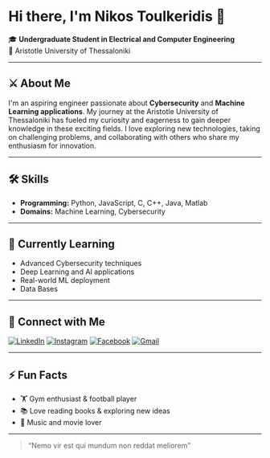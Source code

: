 # Hi there, I'm Nikos Toulkeridis 👋

🎓 **Undergraduate Student in Electrical and Computer Engineering**  
📍 Aristotle University of Thessaloniki

---

## ⚔️ About Me

I'm an aspiring engineer passionate about **Cybersecurity** and **Machine Learning applications**. My journey at the Aristotle University of Thessaloniki has fueled my curiosity and eagerness to gain deeper knowledge in these exciting fields. I love exploring new technologies, taking on challenging problems, and collaborating with others who share my enthusiasm for innovation.

---

## 🛠️ Skills

- **Programming:** Python, JavaScript, C, C++, Java, Matlab
- **Domains:** Machine Learning, Cybersecurity

---

## 🌱 Currently Learning

- Advanced Cybersecurity techniques
- Deep Learning and AI applications
- Real-world ML deployment
- Data Bases

---

## 🤝 Connect with Me

[![LinkedIn](https://img.shields.io/badge/LinkedIn-blue?logo=linkedin&style=flat-square)](https://www.linkedin.com/in/nikolaos-toulkeridis-697030254/)
[![Instagram](https://img.shields.io/badge/Instagram-E4405F?logo=instagram&logoColor=white&style=flat-square)](https://www.instagram.com/ntoylker/)
[![Facebook](https://img.shields.io/badge/Facebook-1877F2?logo=facebook&logoColor=white&style=flat-square)](https://www.facebook.com/profile.php?id=100007597579324)
[![Gmail](https://img.shields.io/badge/Email-D14836?logo=gmail&logoColor=white&style=flat-square)](mailto:nikos.toulk@gmail.com)

---

## ⚡ Fun Facts

- 🏋️ Gym enthusiast & football player
- 📚 Love reading books & exploring new ideas
- 🎵 Music and movie lover

---

> “Nemo vir est qui mundum non reddat meliorem”
